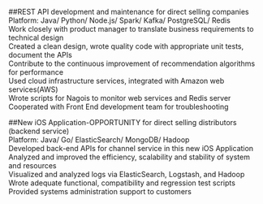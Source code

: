 <!------->
<!--layout: page-->
<!--title: Portfolio_bak-->
<!--permalink: /portfolio/-->
<!------->

##REST API development and maintenance for direct selling companies  
Platform:  Java/ Python/ Node.js/ Spark/ Kafka/ PostgreSQL/ Redis  
Work closely with product manager to translate business requirements to technical design  
Created a clean design, wrote quality code with appropriate unit tests, document the APIs   
Contribute to the continuous improvement of recommendation algorithms for performance  
Used cloud infrastructure services, integrated with Amazon web services(AWS)  
Wrote scripts for Nagois to monitor web services and Redis server  
Cooperated with Front End development team for troubleshooting  

##New iOS Application-OPPORTUNITY for direct selling distributors (backend service)  
Platform: Java/ Go/ ElasticSearch/ MongoDB/ Hadoop  
Developed back-end APIs for channel service in this new iOS Application   
Analyzed and improved the efficiency, scalability and stability of system and resources  
Visualized and analyzed logs via ElasticSearch, Logstash, and Hadoop  
Wrote adequate functional, compatibility and regression test scripts  
Provided systems administration support to customers  
